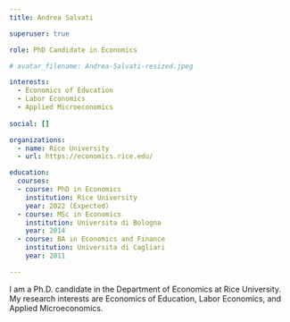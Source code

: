 ```yaml
---
title: Andrea Salvati

superuser: true

role: PhD Candidate in Economics

# avatar_filename: Andrea-Salvati-resized.jpeg

interests:
  - Economics of Education
  - Labor Economics
  - Applied Microeconomics
  
social: []

organizations:
  - name: Rice University
  - url: https://economics.rice.edu/

education:
  courses:
  - course: PhD in Economics
    institution: Rice University
    year: 2022 (Expected)
  - course: MSc in Economics
    institution: Universita di Bologna
    year: 2014
  - course: BA in Economics and Finance
    institution: Universita di Cagliari
    year: 2011

---
```


I am a Ph.D. candidate in the Department of Economics at Rice University. My research interests are Economics of Education, Labor Economics, and Applied Microeconomics.
